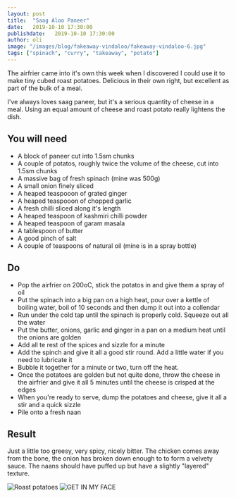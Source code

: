 ```yaml
---
layout: post
title:  "Saag Aloo Paneer"
date:   2019-10-10 17:30:00
publishdate:   2019-10-10 17:30:00
author: oli
image: "/images/blog/fakeaway-vindaloo/fakeaway-vindaloo-6.jpg"
tags: ["spinach", "curry", "takeaway", "potato"]
---
```


The airfrier came into it's own this week when I discovered I could use it to make tiny cubed roast potatoes. Delicious in their own right, but excellent as part of the bulk of a meal.

I've always loves saag paneer, but it's a serious quantity of cheese in a meal.  Using an equal amount of cheese and roast potato really lightens the dish.




## You will need

* A block of paneer cut into 1.5sm chunks
* A couple of potatos, roughly twice the volume of the cheese, cut into 1.5sm chunks
* A massive bag of fresh spinach (mine was 500g)
* A small onion finely sliced
* A heaped teaspooon of grated ginger
* A heaped teaspooon of chopped garlic
* A fresh chilli sliced along it's length
* A heaped teaspoon of kashmiri chilli powder
* A heaped teaspoon of garam masala
* A tablespoon of butter
* A good pinch of salt
* A couple of teaspoons of natural oil (mine is in a spray bottle)

## Do

* Pop the airfrier on 200oC, stick the potatos in and give them a spray of oil
* Put the spinach into a big pan on a high heat, pour over a kettle of boiling water, boil of 10 seconds and then dump it out into a collendar 
* Run under the cold tap until the spinach is properly cold.  Squeeze out all the water
* Put the butter, onions, garlic and ginger in a pan on a medium heat until the onions are golden
* Add all te rest of the spices and sizzle for a minute
* Add the spinch and give it all a good stir round.  Add a little water if you need to lubricate it
* Bubble it together for a minute or two, turn off the heat.
* Once the potatoes are golden but not quite done, throw the cheese in the airfrier and give it all 5 minutes until the cheese is crisped at the edges
* When you're ready to serve, dump the potatoes and cheese, give it all a stir and a quick sizzle
* Pile onto a fresh naan


## Result

Just a little too greesy, very spicy, nicely bitter.  The chicken comes away from the bone, the onion has broken down enough to to form a velvety sauce.  The naans should have puffed up but have a slightly "layered" texture.

![Roast potatoes](/images/blog/saag-paneer-aloo-01.jpg)
![GET IN MY FACE](/images/blog/saag-paneer-aloo-02.jpg)
